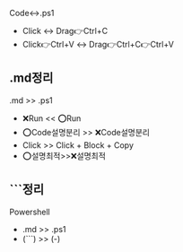 Code↔️.ps1
- Click ↔️ Drag👉Ctrl+C
- Click👉Ctrl+V ↔️ Drag👉Ctrl+C👉Ctrl+V



## .md정리
.md >> .ps1
- ❌Run << ⭕Run
- ⭕Code설명분리 >> ❌Code설명분리
- Click >> Click + Block + Copy
- ⭕설명최적>>❌설명최적

## ```정리
Powershell
- .md >> .ps1
- (```) >> (-)
